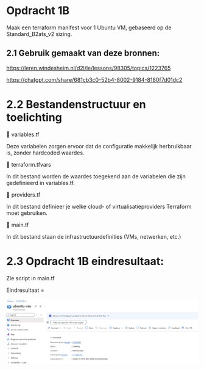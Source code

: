 # Opdracht 1B 
Maak een terraform manifest voor 1 Ubuntu VM, gebaseerd op de Standard_B2ats_v2 sizing.

## 2.1 Gebruik gemaakt van deze bronnen:

https://leren.windesheim.nl/d2l/le/lessons/98305/topics/1223765

https://chatgpt.com/share/681cb3c0-52b4-8002-9184-8180f7d01dc2


# 2.2 Bestandenstructuur en toelichting 

🔹 variables.tf

Deze variabelen zorgen ervoor dat de configuratie makkelijk herbruikbaar is, zonder hardcoded waardes.

🔹 terraform.tfvars

In dit bestand worden de waardes toegekend aan de variabelen die zijn gedefinieerd in variables.tf.

🔹 providers.tf

In dit bestand definieer je welke cloud- of virtualisatieproviders Terraform moet gebruiken.

🔹 main.tf

In dit bestand staan de infrastructuurdefinities (VMs, netwerken, etc.)

#   2.3  Opdracht 1B eindresultaat:
Zie script in main.tf

Eindresultaat = 

![alt text](image.png)